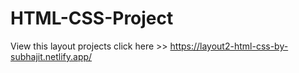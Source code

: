 # HTML-CSS-Project
 View this layout projects click here >>  https://layout2-html-css-by-subhajit.netlify.app/

